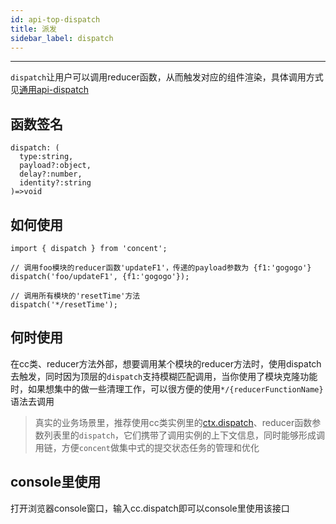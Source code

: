 ```yaml
---
id: api-top-dispatch
title: 派发
sidebar_label: dispatch
---
```

___
`dispatch`让用户可以调用reducer函数，从而触发对应的组件渲染，具体调用方式见[通用api-dispatch](api-common-dispatch)

## 函数签名
```
dispatch: (
  type:string, 
  payload?:object, 
  delay?:number, 
  identity?:string
)=>void
```

## 如何使用
```
import { dispatch } from 'concent';

// 调用foo模块的reducer函数'updateF1'，传递的payload参数为 {f1:'gogogo'}
dispatch('foo/updateF1', {f1:'gogogo'});

// 调用所有模块的'resetTime'方法
dispatch('*/resetTime');
```

## 何时使用
在cc类、reducer方法外部，想要调用某个模块的reducer方法时，使用dispatch去触发，同时因为顶层的`dispatch`支持模糊匹配调用，当你使用了模块克隆功能时，如果想集中的做一些清理工作，可以很方便的使用`*/{reducerFunctionName}`语法去调用
> 真实的业务场景里，推荐使用cc类实例里的[ctx.dispatch](api-ctx-dispatch)、reducer函数参数列表里的`dispatch`，它们携带了调用实例的上下文信息，同时能够形成调用链，方便`concent`做集中式的提交状态任务的管理和优化

## console里使用
打开浏览器console窗口，输入cc.dispatch即可以console里使用该接口
